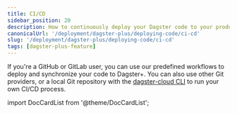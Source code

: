 ```yaml
---
title: CI/CD
sidebar_position: 20
description: How to continuously deploy your Dagster code to your production Dagster deployment with CI/CD
canonicalUrl: '/deployment/dagster-plus/deploying-code/ci-cd'
slug: '/deployment/dagster-plus/deploying-code/ci-cd'
tags: [dagster-plus-feature]
---
```


If you're a GitHub or GitLab user, you can use our predefined workflows to deploy and synchronize your code to Dagster+. You can also use other Git providers, or a local Git repository with the [dagster-cloud CLI](/api/clis/dagster-cloud-cli) to run your own CI/CD process.

import DocCardList from '@theme/DocCardList';

<DocCardList />